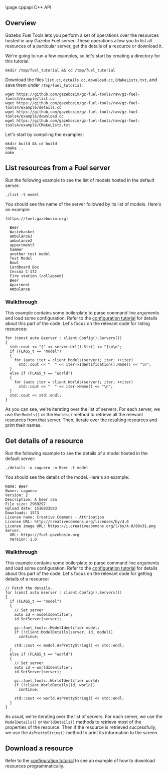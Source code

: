 \page cppapi C++ API

## Overview 

Gazebo Fuel Tools lets you perform a set of operations over the resources
hosted in any Gazebo Fuel server. These operations allow you to list all
resources of a particular server, get the details of a resource or download it.

We're going to run a few examples, so let's start by creating a directory for
this tutorial:

```
mkdir /tmp/fuel_tutorial && cd /tmp/fuel_tutorial
```

Download the files `list.cc`, `details.cc`, `download.cc`,
`CMakeLists.txt`, and save them under `/tmp/fuel_tutorial`:

```
wget https://github.com/gazebosim/gz-fuel-tools/raw/gz-fuel-tools4/example/list.cc
wget https://github.com/gazebosim/gz-fuel-tools/raw/gz-fuel-tools4/example/details.cc
wget https://github.com/gazebosim/gz-fuel-tools/raw/gz-fuel-tools4/example/download.cc
wget https://github.com/gazebosim/gz-fuel-tools/raw/gz-fuel-tools4/example/CMakeLists.txt
```

Let's start by compiling the examples:

```
mkdir build && cd build
cmake ..
make
```

## List resources from a Fuel server

Run the following example to see the list of models hosted in the default
server:

```
./list -t model
```

You should see the name of the server followed by its list of models. Here's an
example:

```
[https://fuel.gazebosim.org]

  Beer
  Wastebasket
  ambulance3
  ambulance2
  appartment3
  hammer
  another test model
  Test Model
  Bowl
  Cardboard Box
  Cessna C-172
  Fire station (collapsed)
  Beer
  Apartment
  Ambulance
```

### Walkthrough

This example contains some boilerplate to parse command line arguments and load
some configuration. Refer to the [configuration tutorial](configuration.html)
for details about this part of the code. Let's focus on the relevant code for
listing resources:

```
for (const auto &server : client.Config().Servers())
{
  std::cout << "[" << server.Url().Str() << "]\n\n";
  if (FLAGS_t == "model")
  {
    for (auto iter = client.Models(server); iter; ++iter)
      std::cout << "  " << iter->Identification().Name() << "\n";
  }
  else if (FLAGS_t == "world")
  {
    for (auto iter = client.Worlds(server); iter; ++iter)
      std::cout << "  " << iter->Name() << "\n";
  }
  std::cout << std::endl;
}
```

As you can see, we're iterating over the list of servers. For each server, we
use the `Models()` or the `Worlds()` method to retrieve all the relevant
resources from that server. Then, iterate over the resulting resources and print
their names.

## Get details of a resource

Run the following example to see the details of a model hosted in the default
server:

```
./details -o caguero -n Beer -t model
```

You should see the details of the model.
Here's an example:

```
Name: Beer
Owner: caguero
Version: 2
Description: A beer can
File size: 2969297
Upload date: 1516833583
Downloads: 1573
License name: Creative Commons - Attribution
License URL: http://creativecommons.org/licenses/by/4.0
License image URL: https://i.creativecommons.org/l/by/4.0/88x31.png
Server:
  URL: https://fuel.gazebosim.org
  Version: 1.0
```

### Walkthrough

This example contains some boilerplate to parse command line arguments and load
some configuration. Refer to the [configuration tutorial](configuration.html)
for details about this part of the code. Let's focus on the relevant code for
getting details of a resource:

```
// Fetch the details.
for (const auto &server : client.Config().Servers())
{
  if (FLAGS_t == "model")
  {
    // Set server
    auto id = modelIdentifier;
    id.SetServer(server);

    gz::fuel_tools::ModelIdentifier model;
    if (!client.ModelDetails(server, id, model))
      continue;

    std::cout << model.AsPrettyString() << std::endl;
  }
  else if (FLAGS_t == "world")
  {
    // Set server
    auto id = worldIdentifier;
    id.SetServer(server);

    gz::fuel_tools::WorldIdentifier world;
    if (!client.WorldDetails(id, world))
      continue;

    std::cout << world.AsPrettyString() << std::endl;
  }
}
```

As usual, we're iterating over the list of servers. For each server, we
use the `ModelDetails()` or `WorldDetails()` methods to retrieve most of the
properties of the resource. Then if the resource is retrieved successfully, we
use the `AsPrettyString()` method to print its information to the screen.


## Download a resource

Refer to the
[configuration tutorial](configuration.html)
to see an example of how to download resources programmatically.

